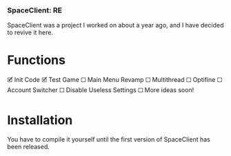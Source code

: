 ### SpaceClient: RE
SpaceClient was a project I worked on about a year ago, and I have decided to revive it here.

# Functions
🗹 Init Code
🗹 Test Game
☐ Main Menu Revamp
☐ Multithread
☐ Optifine
☐ Account Switcher
☐ Disable Useless Settings
☐ More ideas soon!

# Installation
You have to compile it yourself until the first version of SpaceClient has been released.

